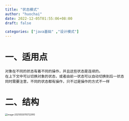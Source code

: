 ```yaml
---
title: "状态模式"
author: "huochai"
date: 2022-12-05T01:55:06+08:00
draft: false

categories: ["java基础" ,"设计模式"]
---
```


# 一、适用点

```
对象在不同的状态有着不同的操作，并且这些状态是连续的。
在上下文中可以切换对象的状态，或者由前一状态可以自动切换到后一状态
同时需要注意，不同的状态都有操作，只不过是操作的方式不一样

```



# 二、结构

<img src="/Users/mac/Library/Application Support/typora-user-images/image-20210530110722910.png" alt="image-20210530110722910" style="zoom:50%;" />
